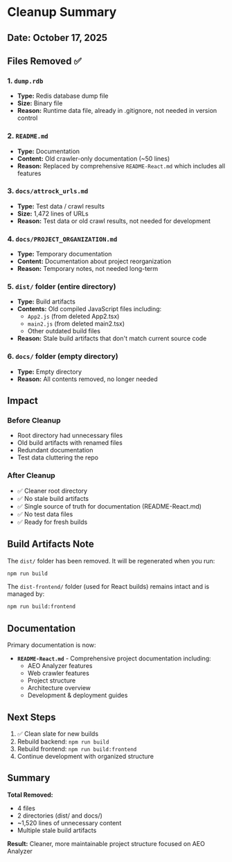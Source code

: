 # Cleanup Summary

## Date: October 17, 2025

## Files Removed ✅

### 1. `dump.rdb`
- **Type:** Redis database dump file
- **Size:** Binary file
- **Reason:** Runtime data file, already in .gitignore, not needed in version control

### 2. `README.md`
- **Type:** Documentation
- **Content:** Old crawler-only documentation (~50 lines)
- **Reason:** Replaced by comprehensive `README-React.md` which includes all features

### 3. `docs/attrock_urls.md`
- **Type:** Test data / crawl results
- **Size:** 1,472 lines of URLs
- **Reason:** Test data or old crawl results, not needed for development

### 4. `docs/PROJECT_ORGANIZATION.md`
- **Type:** Temporary documentation
- **Content:** Documentation about project reorganization
- **Reason:** Temporary notes, not needed long-term

### 5. `dist/` folder (entire directory)
- **Type:** Build artifacts
- **Contents:** Old compiled JavaScript files including:
  - `App2.js` (from deleted App2.tsx)
  - `main2.js` (from deleted main2.tsx)
  - Other outdated build files
- **Reason:** Stale build artifacts that don't match current source code

### 6. `docs/` folder (empty directory)
- **Type:** Empty directory
- **Reason:** All contents removed, no longer needed

## Impact

### Before Cleanup
- Root directory had unnecessary files
- Old build artifacts with renamed files
- Redundant documentation
- Test data cluttering the repo

### After Cleanup
- ✅ Cleaner root directory
- ✅ No stale build artifacts
- ✅ Single source of truth for documentation (README-React.md)
- ✅ No test data files
- ✅ Ready for fresh builds

## Build Artifacts Note

The `dist/` folder has been removed. It will be regenerated when you run:
```bash
npm run build
```

The `dist-frontend/` folder (used for React builds) remains intact and is managed by:
```bash
npm run build:frontend
```

## Documentation

Primary documentation is now:
- **`README-React.md`** - Comprehensive project documentation including:
  - AEO Analyzer features
  - Web crawler features
  - Project structure
  - Architecture overview
  - Development & deployment guides

## Next Steps

1. ✅ Clean slate for new builds
2. Rebuild backend: `npm run build`
3. Rebuild frontend: `npm run build:frontend`
4. Continue development with organized structure

## Summary

**Total Removed:**
- 4 files
- 2 directories (dist/ and docs/)
- ~1,520 lines of unnecessary content
- Multiple stale build artifacts

**Result:** Cleaner, more maintainable project structure focused on AEO Analyzer

